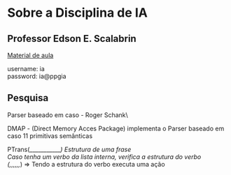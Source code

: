 # Sobre a Disciplina de IA

## Professor Edson E. Scalabrin

[Material de aula](https://www.ppgia.pucpr.br/~scalabrin/IA)

username: ia\
password: ia@ppgia

## Pesquisa

Parser baseado em caso - Roger Schank\

DMAP - (Direct Memory Acces Package) implementa o Parser baseado em caso
11 primitivas semânticas

PTrans(__________________) Estrutura de uma frase\
    Caso tenha um verbo da lista interna, verifica a estrutura do verbo\
    (_,_,_,_,_,_,_) => Tendo a estrutura do verbo executa uma ação